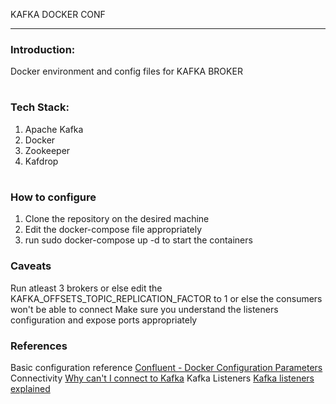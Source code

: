 KAFKA DOCKER CONF

---

### Introduction:

Docker environment and config files for KAFKA BROKER

#

### Tech Stack:

1. Apache Kafka
2. Docker
3. Zookeeper
4. Kafdrop

#

### How to configure 

1. Clone the repository on the desired machine
2. Edit the docker-compose file appropriately
5. run sudo docker-compose up -d to start the containers 

### Caveats
Run atleast 3 brokers or else edit the KAFKA_OFFSETS_TOPIC_REPLICATION_FACTOR to 1 or else the consumers won't be able to connect
Make sure you understand the listeners configuration and expose ports appropriately

### References
Basic configuration reference [Confluent - Docker Configuration Parameters](https://docs.confluent.io/platform/current/installation/docker/config-reference.html)
Connectivity [Why can't I connect to Kafka](https://www.confluent.io/blog/kafka-client-cannot-connect-to-broker-on-aws-on-docker-etc/)
Kafka Listeners [Kafka listeners explained](https://www.confluent.io/blog/kafka-listeners-explained/)

